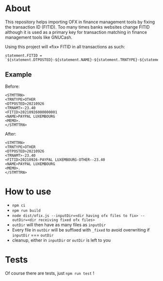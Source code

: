 # About

This repository helps importing OFX in finance management tools by fixing the transaction ID (FITID).
Too many times banks websites change FITID although it is used as a primary key for transaction matching in finance management tools like GNUCash.

Using this project will «fix» FITID in all transactions as such:

```
statement.FITID = `${statement.DTPOSTED}-${statement.NAME}-${statement.TRNTYPE}-${statement.TRNAMT}`
```

## Example

Before:

```
<STMTTRN>
<TRNTYPE>OTHER
<DTPOSTED>20210926
<TRNAMT>-23.40
<FITID>20210926000000001
<NAME>PAYPAL LUXEMBOURG
<MEMO>.
</STMTTRN>
```

After:

```
<STMTTRN>
<TRNTYPE>OTHER
<DTPOSTED>20210926
<TRNAMT>-23.40
<FITID>20210926-PAYPAL LUXEMBOURG-OTHER--23.40
<NAME>PAYPAL LUXEMBOURG
<MEMO>.
</STMTTRN>
```

# How to use

- `npm ci`
- `npm run build`
- `node dist/ofix.js --inputDir=<dir having ofx files to fix> --outDir=<dir receiving fixed ofx files>`
- `outDir` will then have as many files as `inputDir`
- Every file in `outDir` will be suffixed with `_fixed` to avoid overwriting if `inputDir` === `outDir`
- cleanup, either in `inputDir` or `outDir` is left to you

# Tests

Of course there are tests, just `npm run test` !
